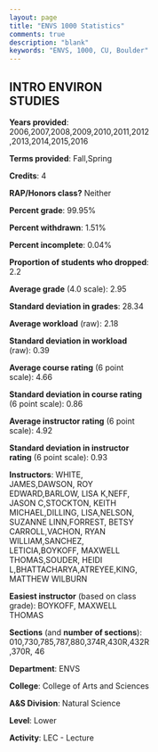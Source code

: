```yaml
---
layout: page
title: "ENVS 1000 Statistics"
comments: true
description: "blank"
keywords: "ENVS, 1000, CU, Boulder"
--- 
```

<head>
<script src="https://ajax.googleapis.com/ajax/libs/jquery/2.1.3/jquery.min.js"></script>
<script src="https://dl.dropboxusercontent.com/s/pc42nxpaw1ea4o9/highcharts.js?dl=0"></script>
<!-- <script src="../assets/js/highcharts.js"></script> -->
<style type="text/css">@font-face {
	font-family: "Bebas Neue";
	src: url(https://www.filehosting.org/file/details/544349/BebasNeue%20Regular.otf) format("opentype");
	}
	h1.Bebas { 
		font-family: "Bebas Neue", Verdana, Tahoma;
	}
</style>
</head>
<body>
	<div id="container" style="float: right; width: 45%; height: 88%; margin-left: 2.5%; margin-right: 2.5%;"></div>
	<script language="JavaScript">
		$(document).ready(function() {
		var chart = {type: 'column'};
		var title = {text: 'Grade Distribution'};
		var xAxis = {categories: ['A','B','C','D','F'],crosshair: true};
		var yAxis = {min: 0,title: {text: 'Percentage'}};
		var tooltip = {headerFormat: '<center><b><span style="font-size:20px">{point.key}</span></b></center>',
		               pointFormat: '<td style="padding:0"><b>{point.y:.1f}%</b></td>',
		               footerFormat: '</table>',shared: true,useHTML: true};
		var plotOptions = {column: {pointPadding: 0.0,borderWidth: 0}};  
		var credits = {enabled: false};var series= [{name: 'Percent',data: [23.59,43.45,24.19,6.01,2.77,]}];
		var json = {};
		json.chart = chart;
		json.title = title;
		json.tooltip = tooltip;
		json.xAxis = xAxis;
		json.yAxis = yAxis;  
		json.series = series;
		json.plotOptions = plotOptions;  
		json.credits = credits;
		$('#container').highcharts(json);
	});
	</script>
</body>
			   
## INTRO ENVIRON STUDIES

**Years provided**: 2006,2007,2008,2009,2010,2011,2012,2013,2014,2015,2016

**Terms provided**: Fall,Spring

**Credits**: 4

**RAP/Honors class?** Neither

**Percent grade**: 99.95%

**Percent withdrawn**: 1.51%

**Percent incomplete**: 0.04%

**Proportion of students who dropped**: 2.2

**Average grade** (4.0 scale): 2.95

**Standard deviation in grades**: 28.34

**Average workload** (raw): 2.18

**Standard deviation in workload** (raw): 0.39

**Average course rating** (6 point scale): 4.66

**Standard deviation in course rating** (6 point scale): 0.86

**Average instructor rating** (6 point scale): 4.92

**Standard deviation in instructor rating** (6 point scale): 0.93

**Instructors**: WHITE, JAMES,DAWSON, ROY EDWARD,BARLOW, LISA K,NEFF, JASON C,STOCKTON, KEITH MICHAEL,DILLING, LISA,NELSON, SUZANNE LINN,FORREST, BETSY CARROLL,VACHON, RYAN WILLIAM,SANCHEZ, LETICIA,BOYKOFF, MAXWELL THOMAS,SOUDER, HEIDI L,BHATTACHARYA,ATREYEE,KING, MATTHEW WILBURN

**Easiest instructor** (based on class grade): BOYKOFF, MAXWELL THOMAS

**Sections** (and **number of sections**): 010,730,785,787,880,374R,430R,432R,370R, 46

**Department**: ENVS

**College**: College of Arts and Sciences

**A&S Division**: Natural Science

**Level**: Lower

**Activity**: LEC - Lecture